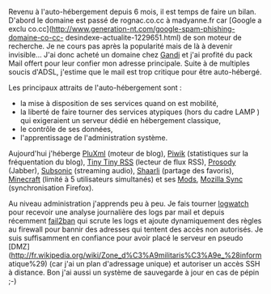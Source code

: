 <!-- title: Bilan de 6 mois d'auto-hébergement -->
<!-- category: Hébergement -->
<!-- tag: planet -->

Revenu à l'auto-hébergement depuis 6 mois, il est temps de faire un bilan.<!-- more -->
D'abord le domaine est passé de rognac.co.cc à madyanne.fr car [Google a exclu
co.cc](http://www.generation-nt.com/google-spam-phishing-domaine-co-cc-
desindexe-actualite-1229651.html) de son moteur de recherche. Je ne cours pas
après la popularité mais de là à devenir invisible... J'ai donc acheté un
domaine chez [Gandi](http://www.gandi.net/) et j'ai profité du pack Mail offert
pour leur confier mon adresse principale. Suite à de multiples soucis d'ADSL,
j'estime que le mail est trop critique pour être auto-hébergé.

Les principaux attraits de l'auto-hébergement sont :

*    la mise à disposition de ses services quand on est mobilité,
*    la liberté de faire tourner des services atypiques (hors du cadre LAMP ) qui
exigeraient un serveur dédié en hébergement classique,
*    le contrôle de ses données,
*    l'apprentissage de l'administration système.

Aujourd'hui j'héberge [PluXml](http://pluxml.org/) (moteur de blog),
[Piwik](http://fr.piwik.org/) (statistiques sur la fréquentation du blog),
[Tiny Tiny RSS](https://tt-rss.org/) (lecteur de flux RSS),
[Prosody](http://prosody.im/) (Jabber), [Subsonic](http://www.subsonic.org)
(streaming audio), [Shaarli](http://sebsauvage.net/wiki/doku.php?id=php:shaarli)
(partage des favoris), [Minecraft](http://www.minecraft.net/) (limité à 5
utilisateurs simultanés) et ses
[Mods](http://fr.wikipedia.org/wiki/Mod_%28jeu_vid%C3%A9o%29), [Mozilla
Sync](http://docs.services.mozilla.com/howtos/run-sync.html) (synchronisation
Firefox).

Au niveau administration j'apprends peu à peu. Je fais tourner
[logwatch](http://www.debianhelp.co.uk/logwatch1.htm) pour recevoir une analyse
journalière des logs par mail et depuis récemment
[fail2ban](http://www.fail2ban.org) qui scrute les logs et ajoute dynamiquement
des règles au firewall pour bannir des adresses qui tentent des accès non
autorisés. Je suis suffisamment en confiance pour avoir placé le serveur en
pseudo [DMZ](http://fr.wikipedia.org/wiki/Zone_d%C3%A9militaris%C3%A9e_%28inform
atique%29) (car j'ai un plan d'adressage unique) et autoriser un accès SSH à
distance. Bon j'ai aussi un système de sauvegarde à jour en cas de pépin ;-)
